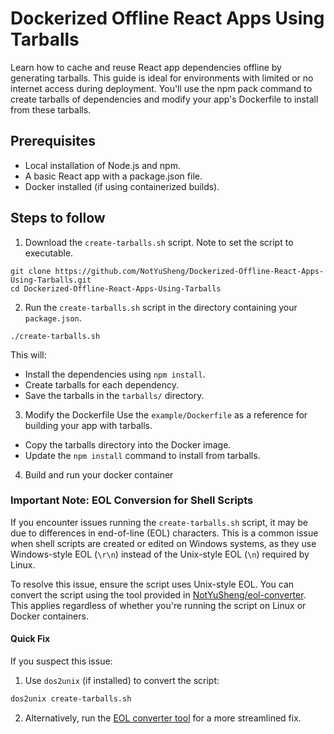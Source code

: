 # Dockerized Offline React Apps Using Tarballs
Learn how to cache and reuse React app dependencies offline by generating tarballs. This guide is ideal for environments with limited or no internet access during deployment. You'll use the npm pack command to create tarballs of dependencies and modify your app's Dockerfile to install from these tarballs.

## Prerequisites
- Local installation of Node.js and npm.
- A basic React app with a package.json file.
- Docker installed (if using containerized builds).

## Steps to follow
1. Download the `create-tarballs.sh` script. Note to set the script to executable.
```
git clone https://github.com/NotYuSheng/Dockerized-Offline-React-Apps-Using-Tarballs.git
cd Dockerized-Offline-React-Apps-Using-Tarballs
```
2. Run the `create-tarballs.sh` script in the directory containing your `package.json`.
```
./create-tarballs.sh
```
This will:
- Install the dependencies using `npm install`.
- Create tarballs for each dependency.
- Save the tarballs in the `tarballs/` directory.
3. Modify the Dockerfile Use the `example/Dockerfile` as a reference for building your app with tarballs.
- Copy the tarballs directory into the Docker image.
- Update the `npm install` command to install from tarballs.
4. Build and run your docker container

### Important Note: EOL Conversion for Shell Scripts

If you encounter issues running the `create-tarballs.sh` script, it may be due to differences in end-of-line (EOL) characters. This is a common issue when shell scripts are created or edited on Windows systems, as they use Windows-style EOL (`\r\n`) instead of the Unix-style EOL (`\n`) required by Linux.

To resolve this issue, ensure the script uses Unix-style EOL. You can convert the script using the tool provided in [NotYuSheng/eol-converter](https://github.com/NotYuSheng/eol-converter). This applies regardless of whether you're running the script on Linux or Docker containers.

#### Quick Fix
If you suspect this issue:
1. Use `dos2unix` (if installed) to convert the script:
 ```bash
 dos2unix create-tarballs.sh
 ```
2. Alternatively, run the [EOL converter tool](https://github.com/NotYuSheng/eol-converter) for a more streamlined fix.
